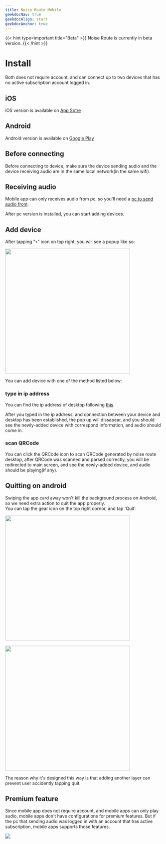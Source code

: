 ```yaml
---
title: Noise Route Mobile
geekdocNav: true
geekdocAlign: start
geekdocAnchor: true
---
```


{{< hint type=important title="Beta" >}}
Noise Route is currently in beta version.
{{< /hint >}}

# Install
Both does not require account, and can connect up to two devices that has no active subscription account logged in.

## iOS
iOS version is available on [App Sotre](https://apps.apple.com/cn/app/noise-route/id1639281565)

## Android
Android version is available on [Google Play](https://play.google.com/store/apps/details?id=com.fengjiongmax.noise_route&pli=1)

## Before connecting
Before connecting to device, make sure the device sending audio and the device receiving audio are in the same local network(in the same wifi).

## Receiving audio
Mobile app can only receives audio from pc, so you'll need a [pc to send audio from](../desktop).

After pc version is installed, you can start adding devices.

## Add device
After tapping "`+`" icon on top right, you will see a popup like so:

<img src="/images/mobile-add-device.png" width="400px" />

You can add device with one of the method listed below:

### type in ip address
You can find the ip address of desktop following [this](../desktop/#add-device-in-sending-mode).

After you typed in the ip address, and connection between your device and desktop has been established, the pop up will dissapear, and you should see the newly-added device with correspond information, and audio should come in.

### scan QRCode
You can click the QRCode icon to scan QRCode generated by noise route desktop, after QRCode was scanned and parsed correctly, you will be redirected to main screen, and see the newly-added device, and audio should be playing(if any).

## Quitting on android
Swiping the app card away won't kill the background process on Android, so we need extra action to quit the app properly.  
You can tap the gear icon on the top right cornor, and tap 'Quit'.

<img src="/images/mobile-quitting1.png" width="400px" />

<br/>
<br/>

<img src="/images/mobile-quitting2.png" width="400px" />

The reason why it's designed this way is that adding another layer can prevent user accidently tapping quit.

## Premium feature
Since mobile app does not require account, and mobile apps can only play audio, mobile apps don't have configurations for premium features. But if the pc that sending audio was logged in with an account that has active subscription, mobile apps supports those features.

![](/images/play_audio_premium_features.png)

